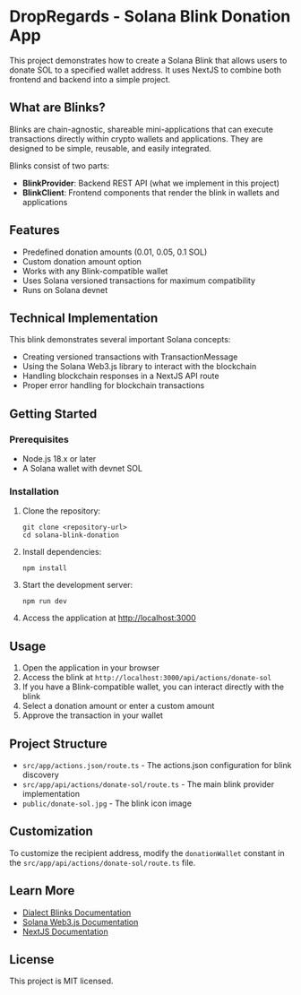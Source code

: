 # DropRegards - Solana Blink Donation App

This project demonstrates how to create a Solana Blink that allows users to donate SOL to a specified wallet address. It uses NextJS to combine both frontend and backend into a simple project.

## What are Blinks?

Blinks are chain-agnostic, shareable mini-applications that can execute transactions directly within crypto wallets and applications. They are designed to be simple, reusable, and easily integrated.

Blinks consist of two parts:

- **BlinkProvider**: Backend REST API (what we implement in this project)
- **BlinkClient**: Frontend components that render the blink in wallets and applications

## Features

- Predefined donation amounts (0.01, 0.05, 0.1 SOL)
- Custom donation amount option
- Works with any Blink-compatible wallet
- Uses Solana versioned transactions for maximum compatibility
- Runs on Solana devnet

## Technical Implementation

This blink demonstrates several important Solana concepts:

- Creating versioned transactions with TransactionMessage
- Using the Solana Web3.js library to interact with the blockchain
- Handling blockchain responses in a NextJS API route
- Proper error handling for blockchain transactions

## Getting Started

### Prerequisites

- Node.js 18.x or later
- A Solana wallet with devnet SOL

### Installation

1. Clone the repository:

   ```
   git clone <repository-url>
   cd solana-blink-donation
   ```

2. Install dependencies:

   ```
   npm install
   ```

3. Start the development server:

   ```
   npm run dev
   ```

4. Access the application at [http://localhost:3000](http://localhost:3000)

## Usage

1. Open the application in your browser
2. Access the blink at `http://localhost:3000/api/actions/donate-sol`
3. If you have a Blink-compatible wallet, you can interact directly with the blink
4. Select a donation amount or enter a custom amount
5. Approve the transaction in your wallet

## Project Structure

- `src/app/actions.json/route.ts` - The actions.json configuration for blink discovery
- `src/app/api/actions/donate-sol/route.ts` - The main blink provider implementation
- `public/donate-sol.jpg` - The blink icon image

## Customization

To customize the recipient address, modify the `donationWallet` constant in the `src/app/api/actions/donate-sol/route.ts` file.

## Learn More

- [Dialect Blinks Documentation](https://www.dialect.to/post/blinks-are-here)
- [Solana Web3.js Documentation](https://docs.solana.com/developing/clients/javascript-api)
- [NextJS Documentation](https://nextjs.org/docs)

## License

This project is MIT licensed.
